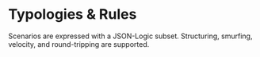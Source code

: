 # Typologies & Rules

Scenarios are expressed with a JSON-Logic subset. Structuring, smurfing, velocity, and round-tripping are supported.
